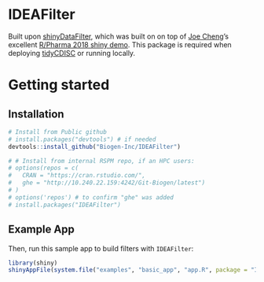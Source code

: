 
# IDEAFilter

Built upon [shinyDataFilter](https://github.com/dgkf/shinyDataFilter),
which was built on on top of [Joe Cheng](https://github.com/jcheng5)’s
excellent [R/Pharma 2018 shiny
demo](https://github.com/jcheng5/rpharma-demo). This package is required
when deploying [tidyCDISC](https://github.com/Biogen-Inc/tidyCDISC) or
running locally.

# Getting started

## Installation

``` r
# Install from Public github
# install.packages("devtools") # if needed
devtools::install_github("Biogen-Inc/IDEAFilter")

# # Install from internal RSPM repo, if an HPC users:
# options(repos = c(
#   CRAN = "https://cran.rstudio.com/",
#   ghe = "http://10.240.22.159:4242/Git-Biogen/latest")
# )
# options('repos') # to confirm "ghe" was added
# install.packages("IDEAFilter")
```

## Example App

Then, run this sample app to build filters with `IDEAFilter`:

``` r
library(shiny)
shinyAppFile(system.file("examples", "basic_app", "app.R", package = "IDEAFilter"))
```
